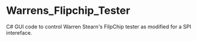 # Warrens_Flipchip_Tester
C# GUI code to control Warren Stearn's FilpChip tester as modified for a SPI intereface.
